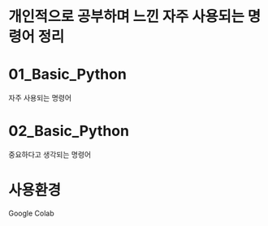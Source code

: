 # 개인적으로 공부하며 느낀 자주 사용되는 명령어 정리

# 01_Basic_Python
자주 사용되는 명령어

# 02_Basic_Python
중요하다고 생각되는 명령어

# 사용환경
Google Colab
